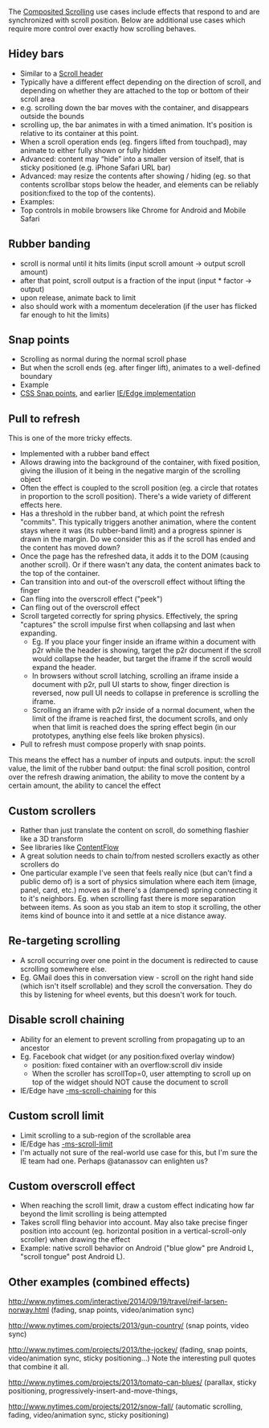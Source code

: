 
The [Composited Scrolling](https://github.com/w3c/css-houdini-drafts/blob/master/composited-scrolling-and-animation/UseCases.md]) use cases include effects that respond to and are synchronized with scroll position.  Below are additional use cases which require more control over exactly how scrolling behaves.

Hidey bars
----
- Similar to a [Scroll header](https://github.com/w3c/css-houdini-drafts/blob/master/composited-scrolling-and-animation/UseCases.md#scroll-header) 
- Typically have a different effect depending on the direction of scroll, and depending on whether they are attached to the top or bottom of their scroll area
 - e.g. scrolling down the bar moves with the container, and disappears outside the bounds
- scrolling up, the bar animates in with a timed animation. It's position is relative to its container at this point.
- When a scroll operation ends (eg. fingers lifted from touchpad), may animate to either fully shown or fully hidden
- Advanced: content may “hide” into a smaller version of itself, that is sticky positioned (e.g. iPhone Safari URL bar)
- Advanced: may resize the contents after showing / hiding (eg. so that contents scrollbar stops below the header, and elements can be reliably position:fixed to the top of the contents). 
- Examples:
 - Top controls in mobile browsers like Chrome for Android and Mobile Safari

Rubber banding
----
- scroll is normal until it hits limits (input scroll amount -> output scroll amount)
- after that point, scroll output is a fraction of the input (input * factor -> output)
- upon release, animate back to limit
- also should work with a momentum deceleration (if the user has flicked far enough to hit the limits)

Snap points
----
- Scrolling as normal during the normal scroll phase
- But when the scroll ends (eg. after finger lift), animates to a well-defined boundary 
- Example
 - [CSS Snap points](https://drafts.csswg.org/css-snappoints/), and earlier [IE/Edge implementation](https://msdn.microsoft.com/en-us/library/windows/apps/hh466031.aspx)

Pull to refresh
----
This is one of the more tricky effects.

- Implemented with a rubber band effect
- Allows drawing into the background of the container, with fixed position, giving the illusion of it being in the negative margin of the scrolling object
 - Often the effect is coupled to the scroll position (eg. a circle that rotates in proportion to the scroll position).  There's a wide variety of different effects here.
- Has a threshold in the rubber band, at which point the refresh "commits". This typically triggers another animation, where the content stays where it was (its rubber-band limit) and a progress spinner is drawn in the margin. Do we consider this as if the scroll has ended and the content has moved down?
- Once the page has the refreshed data, it adds it to the DOM (causing another scroll). Or if there wasn't any data, the content animates back to the top of the container.
- Can transition into and out-of the overscroll effect without lifting the finger
- Can fling into the overscroll effect ("peek")
- Can fling out of the overscroll effect
- Scroll targeted correctly for spring physics.  Effectively, the spring "captures" the scroll impulse first when collapsing and last when expanding. 
  - Eg. If you place your finger inside an iframe within a document with p2r while the header is showing, target the p2r document if the scroll would collapse the header, but target the iframe if the scroll would expand the header.
  - In browsers without scroll latching, scrolling an iframe inside a document with p2r, pull UI starts to show, finger direction is reversed, now pull UI needs to collapse in preference is scrolling the iframe.  
  - Scrolling an iframe with p2r inside of a normal document, when the limit of the iframe is reached first, the document scrolls, and only when that limit is reached does the spring effect begin (in our prototypes, anything else feels like broken physics).
- Pull to refresh must compose properly with snap points.

This means the effect has a number of inputs and outputs.
input: the scroll value, the limit of the rubber band
output: the final scroll position, control over the refresh drawing animation, the ability to move the content by a certain amount, the ability to cancel the effect

Custom scrollers
-----
- Rather than just translate the content on scroll, do something flashier like a 3D transform
- See libraries like [ContentFlow](http://www.jacksasylum.eu/ContentFlow/) 
- A great solution needs to chain to/from nested scrollers exactly as other scrollers do
- One particular example I've seen that feels really nice (but can't find a public demo of) is a sort of physics simulation where each item (image, panel, card, etc.) moves as if there's a (dampened) spring connecting it to it's neighbors.  Eg. when scrolling fast there is more separation between items.  As soon as you stab an item to stop it scrolling, the other items kind of bounce into it and settle at a nice distance away.

Re-targeting scrolling
-----
- A scroll occurring over one point in the document is redirected to cause scrolling somewhere else.
- Eg. GMail does this in conversation view - scroll on the right hand side (which isn't itself scrollable) and they scroll the conversation.  They do this by listening for wheel events, but this doesn't work for touch.
 
Disable scroll chaining
-----
- Ability for an element to prevent scrolling from propagating up to an ancestor
- Eg. Facebook chat widget (or any position:fixed overlay window)
  - position: fixed container with an overflow:scroll div inside
  - When the scroller has scrollTop=0, user attempting to scroll up on top of the widget should NOT cause the document to scroll
- IE/Edge have [-ms-scroll-chaining](https://msdn.microsoft.com/en-us/library/windows/apps/hh466007.aspx) for this

Custom scroll limit
-----
- Limit scrolling to a sub-region of the scrollable area
- IE/Edge has [-ms-scroll-limit](https://msdn.microsoft.com/en-us/library/jj127336(v=vs.85).aspx)
- I'm actually not sure of the real-world use case for this, but I'm sure the IE team had one.  Perhaps @atanassov can enlighten us?

Custom overscroll effect
-----
- When reaching the scroll limit, draw a custom effect indicating how far beyond the limit scrolling is being attempted
- Takes scroll fling behavior into account.  May also take precise finger position into account (eg. horizontal position in a vertical-scroll-only scroller) when drawing the effect
- Example: native scroll behavior on Android ("blue glow" pre Android L, "scroll tongue" post Android L).

Other examples (combined effects)
----
http://www.nytimes.com/interactive/2014/09/19/travel/reif-larsen-norway.html
(fading, snap points, video/animation sync)

http://www.nytimes.com/projects/2013/gun-country/
(snap points, video sync)

http://www.nytimes.com/projects/2013/the-jockey/
(fading, snap points, video/animation sync, sticky positioning...)
Note the interesting pull quotes that combine it all.

http://www.nytimes.com/projects/2013/tomato-can-blues/
(parallax, sticky positioning, progressively-insert-and-move-things, 

http://www.nytimes.com/projects/2012/snow-fall/
(automatic scrolling, fading, video/animation sync, sticky positioning)

